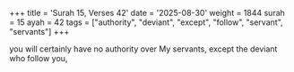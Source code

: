 +++
title = 'Surah 15, Verses 42'
date = '2025-08-30'
weight = 1844
surah = 15
ayah = 42
tags = ["authority", "deviant", "except", "follow", "servant", "servants"]
+++

you will certainly have no authority over My servants, except the deviant who follow you,